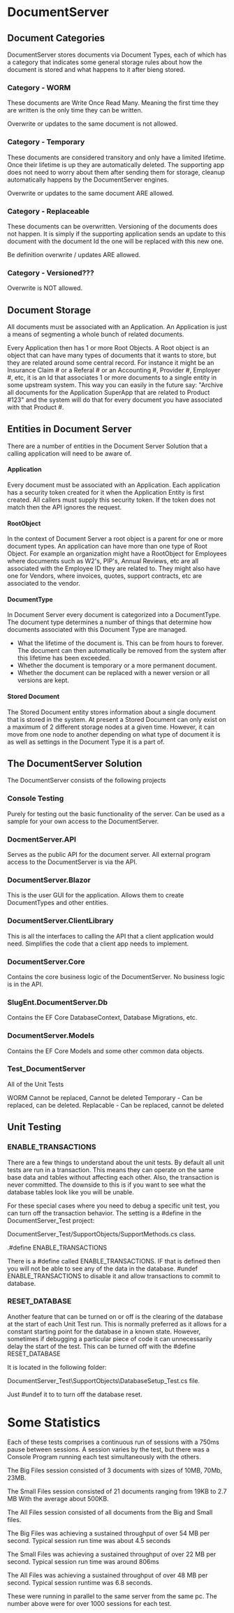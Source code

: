 # DocumentServer

## Document Categories
DocumentServer stores documents via Document Types, each of which has a category that indicates some general storage rules about how the document is stored and what happens to it after bieng stored. 
### Category - WORM
These documents are Write Once Read Many.  Meaning the first time they are written is the only time they can be written.  

Overwrite or updates to the same document is not allowed.  

### Category - Temporary 
These documents are considered transitory and only have a limited lifetime.  Once their lifetime is up they are automatically deleted.  The supporting app does not need to worry about them after sending them for storage, cleanup automatically happens by the DocumentServer engines.

Overwrite or updates to the same document ARE allowed.

### Category - Replaceable 
These documents can be overwritten.  Versioning of the documents does not happen.  It is simply if the supporting application sends an update to this document with the document Id the one will be replaced with this new one.

Be definition overwrite / updates ARE allowed.

### Category - Versioned???
Overwrite is NOT allowed.

## Document Storage
All documents must be associated with an Application.  An Application is just a means of segmenting a whole bunch of related documents.  

Every Application then has 1 or more Root Objects.  A Root object is an object that can have many types of documents that it wants to store, but they are related around some central record.  For instance it might be an Insurance Claim # or a Referal # or an Accounting #, Provider #, Employer #, etc, it is an Id that associates 1 or more documents to a single entity in some upstream system.  This way you can easily in the future say: "Archive all documents for the Application SuperApp that are related to Product #123" and the system will do that for every document you have associated with that Product #.  

## Entities in Document Server
There are a number of entities in the Document Server Solution that a calling application will need to be aware of.

#### Application
Every document must be associated with an Application.  Each application has a security token created for it when the Application Entity is first created.  All callers must supply this security token.  If the token does not match then the API ignores the request.

#### RootObject
In the context of Document Server a root object is a parent for one or more document types.  An application can have more than one type of Root Object.  For example an organization might have a RootObject for Employees where documents such as W2's, PIP's, Annual Reviews, etc are all associated with the Employee ID they are related to.  They might also have one for Vendors, where invoices, quotes, support contracts, etc are associated to the vendor.  

#### DocumentType
In Document Server every document is categorized into a DocumentType.  The document type determines a number of things that determine how documents associated with this Document Type are managed.
* What the lifetime of the document is.  This can be from hours to forever.  The document can then automatically be removed from the system after this lifetime has been exceeded.
* Whether the document is temporary or a more permanent document.
* Whether the document can be replaced with a newer version or all versions are kept.

#### Stored Document
The Stored Document entity stores information about a single document that is stored in the system.  At present a Stored Document can only exist on a maximum of 2 different storage nodes at a given time.  However, it can move from one node to another depending on what type of document it is as well as settings in the Document Type it is a part of.


## The DocumentServer Solution
The DocumentServer consists of the following projects

### Console Testing
Purely for testing out the basic functionality of the server.  Can be used as a sample for your own access to the DocumentServer.

### DocmentServer.API
Serves as the public API for the document server.  All external program access to the DocumentServer is via the API.

### DocumentServer.Blazor
This is the user GUI for the application.  Allows them to create DocumentTypes and other entities.

### DocumentServer.ClientLibrary
This is all the interfaces to calling the API that a client application would need.  Simplifies the code that a client app needs to implement.

### DocumentServer.Core
Contains the core business logic of the DocumentServer.  No business logic is in the API.

### SlugEnt.DocumentServer.Db
Contains the EF Core DatabaseContext, Database Migrations, etc.

### DocumentServer.Models
Contains the EF Core Models and some other common data objects.

### Test_DocumentServer 
All of the Unit Tests

WORM Cannot be replaced, Cannot be deleted
Temporary - Can be replaced, can be deleted.
Replacable - Can be replaced, cannot be deleted



## Unit Testing
### ENABLE_TRANSACTIONS
There are a few things to understand about the unit tests.  By default all unit tests are run in a transaction.  This means they can operate on the same base data and tables without affecting each other.  Also, the transaction is never committed.  The downside to this is if you want to see what the database tables look like you will be unable.  

For these special cases where you need to debug a specific unit test, you can turn off the transaction behavior.  The setting is a #define in the DocumentServer_Test project:
  
  DocumentServer_Test/SupportObjects/SupportMethods.cs class.
  
  .#define ENABLE_TRANSACTIONS

  There is a #define called ENABLE_TRANSACTIONS.  IF that is defined then you will not be able to see any of the data in the database.  #undef ENABLE_TRANSACTIONS to disable it and allow transactions to commit to database.


  ### RESET_DATABASE
  Another feature that can be turned on or off is the clearing of the database at the start of each Unit Test run.  This is normally preferred as it allows for a constant starting point for the database in a known state.  However, sometimes if debugging a particular piece of code it can unnecessarily delay the start of the test.  This can be turned off with the #define RESET_DATABASE

  It is located in the following folder:

  DocumentServer_Test\SupportObjects\DatabaseSetup_Test.cs file.  

  Just #undef it to to turn off the database reset.


  # Some Statistics
  Each of these tests comprises a continuous run of sessions with a 750ms pause between sessions.  A session varies by the test, but there was a Console Program running each test simultaneously with the others.  

  The Big Files session consisted of 3 documents with sizes of 10MB, 70Mb, 23MB.  

  The Small Files session consisted of 21 documents ranging from 19KB to 2.7 MB  With the average about 500KB.  

  The All Files session consisted of all documents from the Big and Small files.  

  The Big Files was achieving a sustained throughput of over 54 MB per second. Typical session run time was about 4.5 seconds

  The Small Files was achieving a sustained throughput of over 22 MB per second.  Typical session run time was around 806ms

  The All Files was achieving a sustained throughput of over 48 MB per second.  Typical session runtime was 6.8 seconds.

  These were running in parallel to the same server from the same pc.  The number above were for over 1000 sessions for each test.

